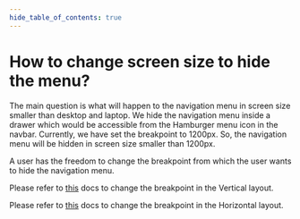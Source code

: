 ```yaml
---
hide_table_of_contents: true
---
```


# How to change screen size to hide the menu?

The main question is what will happen to the navigation menu in screen size smaller than desktop and laptop. We hide the navigation menu inside a drawer which would be accessible from the Hamburger menu icon in the navbar. Currently, we have set the breakpoint to 1200px. So, the navigation menu will be hidden in screen size smaller than 1200px.

A user has the freedom to change the breakpoint from which the user wants to hide the navigation menu.

Please refer to [this](/docs/menu-examples/vertical-examples/vertical-nav/collapsed-width) docs to change the breakpoint in the Vertical layout.

Please refer to [this](/docs/menu-examples/horizontal-examples/horizontal-nav/hide-menu) docs to change the breakpoint in the Horizontal layout.